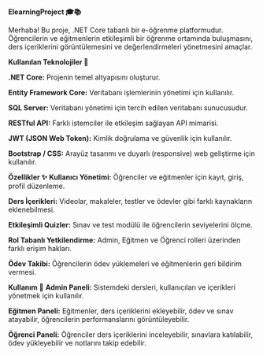 **ElearningProject 🎓📚**

Merhaba! Bu proje, .NET Core tabanlı bir e-öğrenme platformudur. Öğrencilerin ve eğitmenlerin etkileşimli bir öğrenme ortamında buluşmasını, ders içeriklerini görüntülemesini ve değerlendirmeleri yönetmesini amaçlar.

**Kullanılan Teknolojiler 🔧**

**.NET Core:** Projenin temel altyapısını oluşturur.

**Entity Framework Core:** Veritabanı işlemlerinin yönetimi için kullanılır.

**SQL Server:** Veritabanı yönetimi için tercih edilen veritabanı sunucusudur.

**RESTful API:** Farklı istemciler ile etkileşim sağlayan API mimarisi.

**JWT (JSON Web Token):** Kimlik doğrulama ve güvenlik için kullanılır.

**Bootstrap / CSS:** Arayüz tasarımı ve duyarlı (responsive) web geliştirme için kullanılır.

**Özellikler ✨**
**Kullanıcı Yönetimi:** Öğrenciler ve eğitmenler için kayıt, giriş, profil düzenleme.

**Ders İçerikleri:** Videolar, makaleler, testler ve ödevler gibi farklı kaynakların eklenebilmesi.

**Etkileşimli Quizler:** Sınav ve test modülü ile öğrencilerin seviyelerini ölçme.

**Rol Tabanlı Yetkilendirme:** Admin, Eğitmen ve Öğrenci rolleri üzerinden farklı erişim hakları.

**Ödev Takibi:** Öğrencilerin ödev yüklemeleri ve eğitmenlerin geri bildirim vermesi.

**Kullanım 🚀**
**Admin Paneli:** Sistemdeki dersleri, kullanıcıları ve içerikleri yönetmek için kullanılır.

**Eğitmen Paneli:** Eğitmenler, ders içeriklerini ekleyebilir, ödev ve sınav atayabilir, öğrencilerin performanslarını görüntüleyebilir.

**Öğrenci Paneli:** Öğrenciler ders içeriklerini inceleyebilir, sınavlara katılabilir, ödev yükleyebilir ve notlarını takip edebilir.
